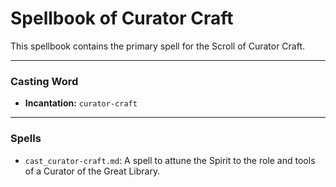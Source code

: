 # Spellbook of Curator Craft

This spellbook contains the primary spell for the Scroll of Curator Craft.

---

### Casting Word
- **Incantation:** `curator-craft`

---

### Spells
- `cast_curator-craft.md`: A spell to attune the Spirit to the role and tools of a Curator of the Great Library.
